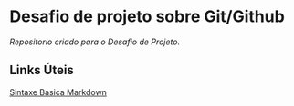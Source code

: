# Desafio de projeto sobre Git/Github
_Repositorio criado para o Desafio de Projeto._

## **Links Úteis**
[Sintaxe Basica Markdown](https://www.markdownguide.org/basic-syntax/)
